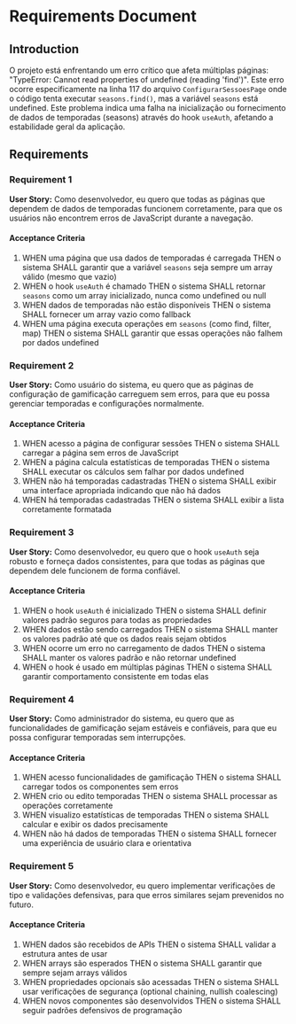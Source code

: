 # Requirements Document

## Introduction

O projeto está enfrentando um erro crítico que afeta múltiplas páginas: "TypeError: Cannot read properties of undefined (reading 'find')". Este erro ocorre especificamente na linha 117 do arquivo `ConfigurarSessoesPage` onde o código tenta executar `seasons.find()`, mas a variável `seasons` está undefined. Este problema indica uma falha na inicialização ou fornecimento de dados de temporadas (seasons) através do hook `useAuth`, afetando a estabilidade geral da aplicação.

## Requirements

### Requirement 1

**User Story:** Como desenvolvedor, eu quero que todas as páginas que dependem de dados de temporadas funcionem corretamente, para que os usuários não encontrem erros de JavaScript durante a navegação.

#### Acceptance Criteria

1. WHEN uma página que usa dados de temporadas é carregada THEN o sistema SHALL garantir que a variável `seasons` seja sempre um array válido (mesmo que vazio)
2. WHEN o hook `useAuth` é chamado THEN o sistema SHALL retornar `seasons` como um array inicializado, nunca como undefined ou null
3. WHEN dados de temporadas não estão disponíveis THEN o sistema SHALL fornecer um array vazio como fallback
4. WHEN uma página executa operações em `seasons` (como find, filter, map) THEN o sistema SHALL garantir que essas operações não falhem por dados undefined

### Requirement 2

**User Story:** Como usuário do sistema, eu quero que as páginas de configuração de gamificação carreguem sem erros, para que eu possa gerenciar temporadas e configurações normalmente.

#### Acceptance Criteria

1. WHEN acesso a página de configurar sessões THEN o sistema SHALL carregar a página sem erros de JavaScript
2. WHEN a página calcula estatísticas de temporadas THEN o sistema SHALL executar os cálculos sem falhar por dados undefined
3. WHEN não há temporadas cadastradas THEN o sistema SHALL exibir uma interface apropriada indicando que não há dados
4. WHEN há temporadas cadastradas THEN o sistema SHALL exibir a lista corretamente formatada

### Requirement 3

**User Story:** Como desenvolvedor, eu quero que o hook `useAuth` seja robusto e forneça dados consistentes, para que todas as páginas que dependem dele funcionem de forma confiável.

#### Acceptance Criteria

1. WHEN o hook `useAuth` é inicializado THEN o sistema SHALL definir valores padrão seguros para todas as propriedades
2. WHEN dados estão sendo carregados THEN o sistema SHALL manter os valores padrão até que os dados reais sejam obtidos
3. WHEN ocorre um erro no carregamento de dados THEN o sistema SHALL manter os valores padrão e não retornar undefined
4. WHEN o hook é usado em múltiplas páginas THEN o sistema SHALL garantir comportamento consistente em todas elas

### Requirement 4

**User Story:** Como administrador do sistema, eu quero que as funcionalidades de gamificação sejam estáveis e confiáveis, para que eu possa configurar temporadas sem interrupções.

#### Acceptance Criteria

1. WHEN acesso funcionalidades de gamificação THEN o sistema SHALL carregar todos os componentes sem erros
2. WHEN crio ou edito temporadas THEN o sistema SHALL processar as operações corretamente
3. WHEN visualizo estatísticas de temporadas THEN o sistema SHALL calcular e exibir os dados precisamente
4. WHEN não há dados de temporadas THEN o sistema SHALL fornecer uma experiência de usuário clara e orientativa

### Requirement 5

**User Story:** Como desenvolvedor, eu quero implementar verificações de tipo e validações defensivas, para que erros similares sejam prevenidos no futuro.

#### Acceptance Criteria

1. WHEN dados são recebidos de APIs THEN o sistema SHALL validar a estrutura antes de usar
2. WHEN arrays são esperados THEN o sistema SHALL garantir que sempre sejam arrays válidos
3. WHEN propriedades opcionais são acessadas THEN o sistema SHALL usar verificações de segurança (optional chaining, nullish coalescing)
4. WHEN novos componentes são desenvolvidos THEN o sistema SHALL seguir padrões defensivos de programação